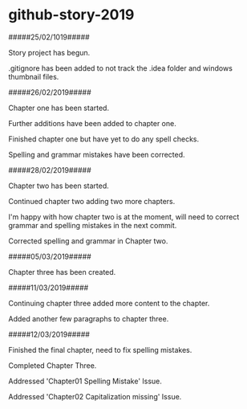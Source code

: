 # github-story-2019

#####25/02/1019#####

Story project has begun.

.gitignore has been added to not track the .idea folder and windows thumbnail files.

#####26/02/2019#####

Chapter one has been started.

Further additions have been added to chapter one.

Finished chapter one but have yet to do any spell checks.

Spelling and grammar mistakes have been corrected.

#####28/02/2019#####

Chapter two has been started.

Continued chapter two adding two more chapters.

I'm happy with how chapter two is at the moment, will need to correct grammar and spelling mistakes in the next commit.

Corrected spelling and grammar in Chapter two.

#####05/03/2019#####

Chapter three has been created.

#####11/03/2019#####

Continuing chapter three added more content to the chapter.

Added another few paragraphs to chapter three.

#####12/03/2019#####

Finished the final chapter, need to fix spelling mistakes.

Completed Chapter Three.

Addressed 'Chapter01 Spelling Mistake' Issue.

Addressed 'Chapter02 Capitalization missing' Issue.